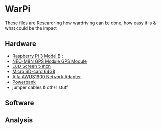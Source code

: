 # WarPi

These files are Researching how wardriving can be done, how easy it is & what could be the impact

## Hardware
- [Raspberry Pi 3 Model B]() : 
- [NEO-M8N GPS Module GPS Module]()
- [LCD Screen 5 inch]()
- [Micro SD-card 64GB]()
- [Alfa AWUS1900 Network Adapter]()
- [Powerbank]()
- jumper cables & other stuff

## Software

## Analysis
